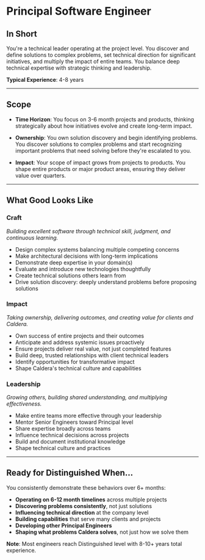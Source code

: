 # Principal Software Engineer

## In Short

You're a technical leader operating at the project level. You discover and define solutions to complex problems, set technical direction for significant initiatives, and multiply the impact of entire teams. You balance deep technical expertise with strategic thinking and leadership.

**Typical Experience**: 4-8 years

---

## Scope

- **Time Horizon**: You focus on 3-6 month projects and products, thinking strategically about how initiatives evolve and create long-term impact.

- **Ownership**: You own solution discovery and begin identifying problems. You discover solutions to complex problems and start recognizing important problems that need solving before they're escalated to you.

- **Impact**: Your scope of impact grows from projects to products. You shape entire products or major product areas, ensuring they deliver value over quarters.

---

## What Good Looks Like

### Craft
*Building excellent software through technical skill, judgment, and continuous learning.*

- Design complex systems balancing multiple competing concerns
- Make architectural decisions with long-term implications
- Demonstrate deep expertise in your domain(s)
- Evaluate and introduce new technologies thoughtfully
- Create technical solutions others learn from
- Drive solution discovery: deeply understand problems before proposing solutions

### Impact
*Taking ownership, delivering outcomes, and creating value for clients and Caldera.*

- Own success of entire projects and their outcomes
- Anticipate and address systemic issues proactively
- Ensure projects deliver real value, not just completed features
- Build deep, trusted relationships with client technical leaders
- Identify opportunities for transformative impact
- Shape Caldera's technical culture and capabilities

### Leadership
*Growing others, building shared understanding, and multiplying effectiveness.*

- Make entire teams more effective through your leadership
- Mentor Senior Engineers toward Principal level
- Share expertise broadly across teams
- Influence technical decisions across projects
- Build and document institutional knowledge
- Shape technical culture and practices

---

## Ready for Distinguished When...

You consistently demonstrate these behaviors over 6+ months:

- **Operating on 6-12 month timelines** across multiple projects
- **Discovering problems consistently**, not just solutions
- **Influencing technical direction** at the company level
- **Building capabilities** that serve many clients and projects
- **Developing other Principal Engineers**
- **Shaping what problems Caldera solves**, not just how we solve them

**Note**: Most engineers reach Distinguished level with 8-10+ years total experience.

